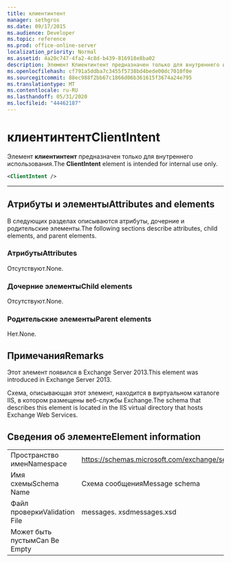 ```yaml
---
title: клиентинтент
manager: sethgros
ms.date: 09/17/2015
ms.audience: Developer
ms.topic: reference
ms.prod: office-online-server
localization_priority: Normal
ms.assetid: 4a20c747-4fa2-4c8d-b439-816918e8ba02
description: Элемент Клиентинтент предназначен только для внутреннего использования.
ms.openlocfilehash: cf791a5ddba7c3455f5738bd4bede00dc7010f0e
ms.sourcegitcommit: 88ec988f2bb67c1866d06b361615f3674a24e795
ms.translationtype: MT
ms.contentlocale: ru-RU
ms.lasthandoff: 05/31/2020
ms.locfileid: "44462187"
---
```

# <a name="clientintent"></a><span data-ttu-id="05c94-103">клиентинтент</span><span class="sxs-lookup"><span data-stu-id="05c94-103">ClientIntent</span></span>

<span data-ttu-id="05c94-104">Элемент **клиентинтент** предназначен только для внутреннего использования.</span><span class="sxs-lookup"><span data-stu-id="05c94-104">The **ClientIntent** element is intended for internal use only.</span></span> 
  
```XML
<ClientIntent />
```

 ****
## <a name="attributes-and-elements"></a><span data-ttu-id="05c94-105">Атрибуты и элементы</span><span class="sxs-lookup"><span data-stu-id="05c94-105">Attributes and elements</span></span>

<span data-ttu-id="05c94-106">В следующих разделах описываются атрибуты, дочерние и родительские элементы.</span><span class="sxs-lookup"><span data-stu-id="05c94-106">The following sections describe attributes, child elements, and parent elements.</span></span>
  
### <a name="attributes"></a><span data-ttu-id="05c94-107">Атрибуты</span><span class="sxs-lookup"><span data-stu-id="05c94-107">Attributes</span></span>

<span data-ttu-id="05c94-108">Отсутствуют.</span><span class="sxs-lookup"><span data-stu-id="05c94-108">None.</span></span>
  
### <a name="child-elements"></a><span data-ttu-id="05c94-109">Дочерние элементы</span><span class="sxs-lookup"><span data-stu-id="05c94-109">Child elements</span></span>

<span data-ttu-id="05c94-110">Отсутствуют.</span><span class="sxs-lookup"><span data-stu-id="05c94-110">None.</span></span>
  
### <a name="parent-elements"></a><span data-ttu-id="05c94-111">Родительские элементы</span><span class="sxs-lookup"><span data-stu-id="05c94-111">Parent elements</span></span>

<span data-ttu-id="05c94-112">Нет.</span><span class="sxs-lookup"><span data-stu-id="05c94-112">None.</span></span>
  
## <a name="remarks"></a><span data-ttu-id="05c94-113">Примечания</span><span class="sxs-lookup"><span data-stu-id="05c94-113">Remarks</span></span>

<span data-ttu-id="05c94-114">Этот элемент появился в Exchange Server 2013.</span><span class="sxs-lookup"><span data-stu-id="05c94-114">This element was introduced in Exchange Server 2013.</span></span>
  
<span data-ttu-id="05c94-115">Схема, описывающая этот элемент, находится в виртуальном каталоге IIS, в котором размещены веб-службы Exchange.</span><span class="sxs-lookup"><span data-stu-id="05c94-115">The schema that describes this element is located in the IIS virtual directory that hosts Exchange Web Services.</span></span>
  
## <a name="element-information"></a><span data-ttu-id="05c94-116">Сведения об элементе</span><span class="sxs-lookup"><span data-stu-id="05c94-116">Element information</span></span>

|||
|:-----|:-----|
|<span data-ttu-id="05c94-117">Пространство имен</span><span class="sxs-lookup"><span data-stu-id="05c94-117">Namespace</span></span>  <br/> |https://schemas.microsoft.com/exchange/services/2006/messages  <br/> |
|<span data-ttu-id="05c94-118">Имя схемы</span><span class="sxs-lookup"><span data-stu-id="05c94-118">Schema Name</span></span>  <br/> |<span data-ttu-id="05c94-119">Схема сообщения</span><span class="sxs-lookup"><span data-stu-id="05c94-119">Message schema</span></span>  <br/> |
|<span data-ttu-id="05c94-120">Файл проверки</span><span class="sxs-lookup"><span data-stu-id="05c94-120">Validation File</span></span>  <br/> |<span data-ttu-id="05c94-121">messages. xsd</span><span class="sxs-lookup"><span data-stu-id="05c94-121">messages.xsd</span></span>  <br/> |
|<span data-ttu-id="05c94-122">Может быть пустым</span><span class="sxs-lookup"><span data-stu-id="05c94-122">Can Be Empty</span></span>  <br/> ||
   

